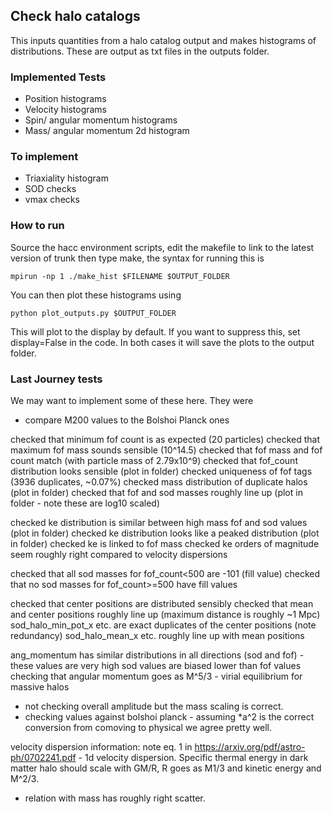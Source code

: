 ## Check halo catalogs 

This inputs quantities from a halo catalog output and makes histograms of distributions. These are output as txt files in the outputs folder. 

### Implemented Tests 

- Position histograms
- Velocity histograms
- Spin/ angular momentum histograms
- Mass/ angular momentum 2d histogram 


### To implement

- Triaxiality histogram
- SOD checks 
- vmax checks 

### How to run
Source the hacc environment scripts, edit the makefile to link to the latest version of trunk then type make, the syntax for running this is 

```
mpirun -np 1 ./make_hist $FILENAME $OUTPUT_FOLDER
```

You can then plot these histograms using 

```
python plot_outputs.py $OUTPUT_FOLDER 
```

This will plot to the display by default. If you want to suppress this, set display=False in the code. In both cases it will save the plots to the output folder. 

### Last Journey tests 

We may want to implement some of these here. They were

- compare M200 values to the Bolshoi Planck ones

checked that minimum fof count is as expected (20 particles)
checked that maximum fof mass sounds sensible (10^14.5)
checked that fof mass and fof count match (with particle mass of 2.79x10^9)
checked that fof_count distribution looks sensible (plot in folder)
checked uniqueness of fof tags (3936 duplicates, ~0.07%)
checked mass distribution of duplicate halos (plot in folder)
checked that fof and sod masses roughly line up (plot in folder - note these are log10 scaled)

checked ke distribution is similar between high mass fof and sod values (plot in folder)
checked ke distribution looks like a peaked distribution (plot in folder)
checked ke is linked to fof mass
checked ke orders of magnitude seem roughly right compared to velocity dispersions

checked that all sod masses for fof_count<500 are -101 (fill value)
checked that no sod masses for fof_count>=500 have fill values

checked that center positions are distributed sensibly
checked that mean and center positions roughly line up (maximum distance is roughly ~1 Mpc)
sod_halo_min_pot_x etc. are exact duplicates of the center positions (note redundancy)
sod_halo_mean_x etc. roughly line up with mean positions

ang_momentum has similar distributions in all directions (sod and fof) - these values are very high
sod values are biased lower than fof values
checking that angular momentum goes as M^5/3 - virial equilibrium for massive halos
- not checking overall amplitude but the mass scaling is correct.
- checking values against bolshoi planck - assuming *a^2 is the correct conversion from comoving to physical we agree pretty well.


velocity dispersion information:
note eq. 1 in https://arxiv.org/pdf/astro-ph/0702241.pdf - 1d velocity dispersion.
Specific thermal energy in dark matter halo should scale with GM/R, R goes as M1/3 and kinetic energy and M^2/3.
- relation with mass has roughly right scatter.


